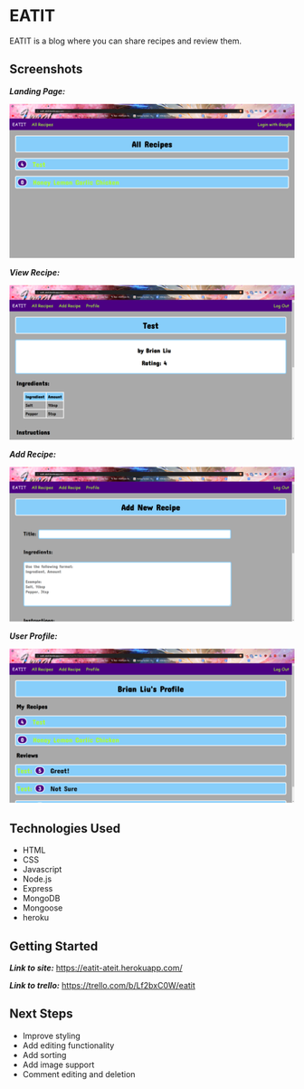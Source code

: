 EATIT
======

EATIT is a blog where you can share recipes and review them.


Screenshots
-----------

**_Landing Page:_**

![](https://github.com/irritas/eatit/blob/master/public/images/landing.PNG "Landing Page")

**_View Recipe:_**

![](https://github.com/irritas/eatit/blob/master/public/images/view.PNG "View Recipe")

**_Add Recipe:_**

![](https://github.com/irritas/eatit/blob/master/public/images/addnew.PNG "Add Recipe")

**_User Profile:_**

![](https://github.com/irritas/eatit/blob/master/public/images/profile.PNG "User Profile")


Technologies Used
-----------------

* HTML
* CSS
* Javascript
* Node.js
* Express
* MongoDB
* Mongoose
* heroku


Getting Started
---------------

**_Link to site:_** https://eatit-ateit.herokuapp.com/

**_Link to trello:_** https://trello.com/b/Lf2bxC0W/eatit


Next Steps
----------

* Improve styling
* Add editing functionality
* Add sorting
* Add image support
* Comment editing and deletion